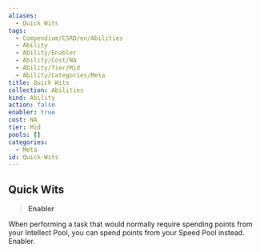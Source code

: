 ```yaml
---
aliases:
  - Quick Wits
tags:
  - Compendium/CSRD/en/Abilities
  - Ability
  - Ability/Enabler
  - Ability/Cost/NA
  - Ability/Tier/Mid
  - Ability/Categories/Meta
title: Quick Wits
collection: Abilities
kind: Ability
action: false
enabler: true
cost: NA
tier: Mid
pools: []
categories:
  - Meta
id: Quick-Wits
---
```

## Quick Wits    
>**Enabler**  
    
When performing a task that would normally require spending points from your Intellect Pool, you can spend points from your Speed Pool instead. Enabler.
